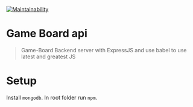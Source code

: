 [![Maintainability](https://api.codeclimate.com/v1/badges/b473657bb09c33f80689/maintainability)](https://codeclimate.com/github/Bonifase/Game-board-api/maintainability)

# Game Board api

> Game-Board Backend server with ExpressJS and use babel to use latest and greatest JS

# Setup

Install `mongodb`. In root folder run `npm`.
